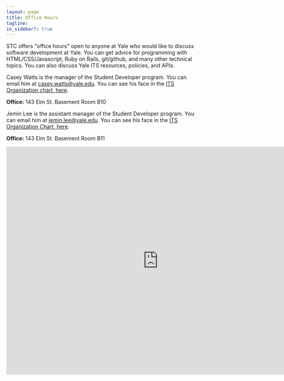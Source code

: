 ```yaml
---
layout: page
title: Office Hours
tagline:
in_sidebar?: true
---
```


STC offers "office hours" open to anyone at Yale who would like to discuss software
development at Yale. You can get advice for programming with HTML/CSS/Javascript,
Ruby on Rails, git/github, and many other technical topics. You can also discuss
Yale ITS resources, policies, and APIs.

Casey Watts is the manager of the Student Developer program. You can email him at
casey.watts@yale.edu. You can see his face in the [ITS Organization chart, here](http://its.yale.edu/about/its-organization-charts/campus-community-technologies-0/web-technologies/web-technologies-1).

**Office:** 143 Elm St. Basement Room B10


Jemin Lee is the assistant manager of the Student Developer program. You can email
him at jemin.lee@yale.edu. You can see his face in the [ITS Organization Chart, here](http://its.yale.edu/about/its-organization-charts/campus-community-technologies-0/web-technologies/web-technologies-1).

**Office:** 143 Elm St. Basement Room B11

<iframe src="https://www.google.com/calendar/embed?src=yale.edu_faqra1kpm88cchlrc1lts1758s%40group.calendar.google.com&ctz=America/New_York" style="border: 0" width="800" height="600" frameborder="0" scrolling="no"></iframe>
